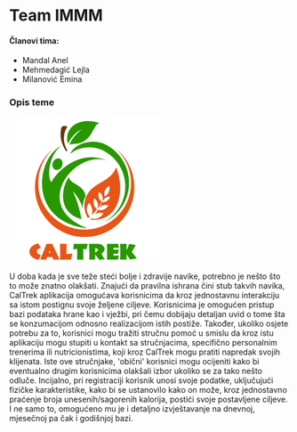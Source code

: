 # Team IMMM

#### Članovi tima:
  - Mandal Anel
  - Mehmedagić Lejla
  - Milanović Emina

### Opis teme

![alt text](https://github.com/ooad-2018-2019/Grupa7-EnviromentFriendly/blob/master/Resources/AppLogo.png)

U doba kada je sve teže steći bolje i zdravije navike, potrebno je nešto što to može znatno olakšati. Znajući da pravilna ishrana čini stub takvih navika, CalTrek aplikacija omogućava korisnicima da kroz jednostavnu interakciju sa istom postignu svoje željene ciljeve. Korisnicima je omogućen pristup bazi podataka hrane kao i vježbi, pri čemu dobijaju detaljan uvid o tome šta se konzumacijom odnosno realizacijom istih postiže. Također, ukoliko osjete potrebu za to, korisnici mogu tražiti stručnu pomoć u smislu da kroz istu aplikaciju mogu stupiti u kontakt sa stručnjacima, specifično personalnim trenerima ili nutricionistima, koji kroz CalTrek mogu pratiti napredak svojih klijenata. Iste ove stručnjake, 'obični' korisnici mogu ocijeniti kako bi eventualno drugim korisnicima olakšali izbor ukoliko se za tako nešto odluče. Incijalno, pri registraciji korisnik unosi svoje podatke, uključujući fizičke karakteristike, kako bi se ustanovilo kako on može, kroz jednostavno praćenje broja unesenih/sagorenih kalorija, postići svoje postavljene ciljeve. I ne samo to, omogućeno mu je i detaljno izvještavanje na dnevnoj, mjesečnoj pa čak i godišnjoj bazi.
